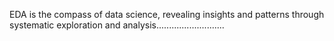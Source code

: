 EDA is the compass of data science, revealing insights and patterns through systematic exploration and analysis...........................

